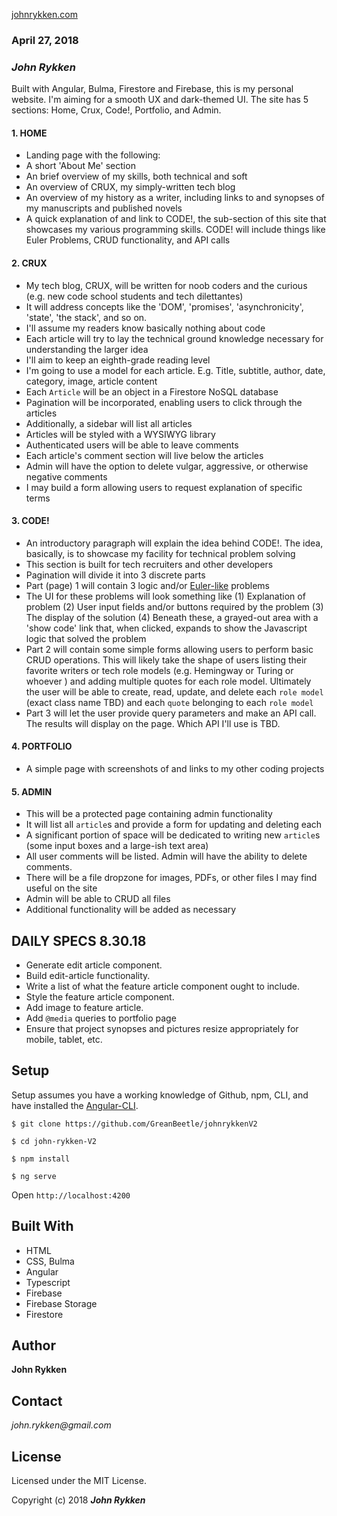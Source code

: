 
[johnrykken.com](https://johnrykken.com)

### April 27, 2018

### _John Rykken_

Built with Angular, Bulma, Firestore and Firebase, this is my personal website. I'm aiming for a smooth UX and dark-themed UI. The site has 5 sections: Home, Crux, Code!, Portfolio, and Admin.   


#### 1. HOME
  * Landing page with the following:
  * A short 'About Me' section
  * An brief overview of my skills, both technical and soft
  * An overview of CRUX, my simply-written tech blog
  * An overview of my history as a writer, including links to and synopses of my manuscripts and published novels
  * A quick explanation of and link to CODE!, the sub-section of this site that showcases my various programming skills. CODE! will  include things like Euler Problems, CRUD functionality, and API calls  


#### 2. CRUX
  * My tech blog, CRUX, will be written for noob coders and the curious (e.g. new code school students and tech dilettantes)
  * It will address concepts like the 'DOM', 'promises', 'asynchronicity', 'state', 'the stack', and so on.
  * I'll assume my readers know basically nothing about code
  * Each article will try to lay the technical ground knowledge necessary for understanding the larger idea    
  * I'll aim to keep an eighth-grade reading level   
  * I'm going to use a model for each article. E.g. Title, subtitle, author, date, category, image, article content
  * Each `Article` will be an object in a Firestore NoSQL database
  * Pagination will be incorporated, enabling users to click through the articles
  * Additionally, a sidebar will list all articles    
  * Articles will be styled with a WYSIWYG library
  * Authenticated users will be able to leave comments
  * Each article's comment section will live below the articles
  * Admin will have the option to delete vulgar, aggressive, or otherwise negative comments
  * I may build a form allowing users to request explanation of specific terms


#### 3. CODE!
  * An introductory paragraph will explain the idea behind CODE!. The idea, basically, is to showcase my facility for technical problem solving  
  * This section is built for tech recruiters and other developers
  * Pagination will divide it into 3 discrete parts
  * Part (page) 1 will contain 3 logic and/or [Euler-like](https://projecteuler.net/archives) problems
  * The UI for these problems will look something like (1) Explanation of problem (2) User input fields and/or buttons required by the problem (3) The display of the solution (4) Beneath these, a grayed-out area with a 'show code' link that, when clicked, expands to show the Javascript logic that solved the problem
  * Part 2 will contain some simple forms allowing users to perform basic CRUD operations. This will likely take the shape of users listing their favorite writers or tech role models (e.g. Hemingway or Turing or whoever ) and adding multiple quotes for each role model. Ultimately the user will be able to create, read, update, and delete each `role model` (exact class name TBD) and each `quote` belonging to each `role model`
  * Part 3 will let the user provide query parameters and make an API call. The results will display on the page. Which API I'll use is TBD.


#### 4. PORTFOLIO
  * A simple page with screenshots of and links to my other coding projects


#### 5. ADMIN
  * This will be a protected page containing admin functionality
  * It will list all `article`s and provide a form for updating and deleting each
  * A significant portion of space will be dedicated to writing new `article`s (some input boxes and a large-ish text area)
  * All user comments will be listed. Admin will have the ability to delete comments.  
  * There will be a file dropzone for images, PDFs, or other files I may find useful on the site
  * Admin will be able to CRUD all files
  * Additional functionality will be added as necessary  


## DAILY SPECS 8.30.18
  * Generate edit article component.
  * Build edit-article functionality.
  * Write a list of what the feature article component ought to include.
  * Style the feature article component.
  * Add image to feature article.
  * Add `@media` queries to portfolio page
  * Ensure that project synopses and pictures resize appropriately for mobile, tablet, etc.

## Setup

Setup assumes you have a working knowledge of Github, npm, CLI, and have installed the [Angular-CLI](https://cli.angular.io/).

`$ git clone https://github.com/GreanBeetle/johnrykkenV2`

`$ cd john-rykken-V2`

`$ npm install`

`$ ng serve`

Open `http://localhost:4200`

## Built With

* HTML
* CSS, Bulma
* Angular
* Typescript
* Firebase
* Firebase Storage
* Firestore

## Author

**John Rykken**

## Contact

_john.rykken@gmail.com_

## License

Licensed under the MIT License.

  <!-- ## Acknowledgments -->

Copyright (c) 2018 **_John Rykken_**
